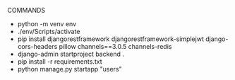 COMMANDS

- python -m venv env
- ./env/Scripts/activate
- pip install djangorestframework djangorestframework-simplejwt django-cors-headers pillow channels==3.0.5 channels-redis
- django-admin startproject backend .
- pip install -r requirements.txt
- python manage.py startapp "users"
